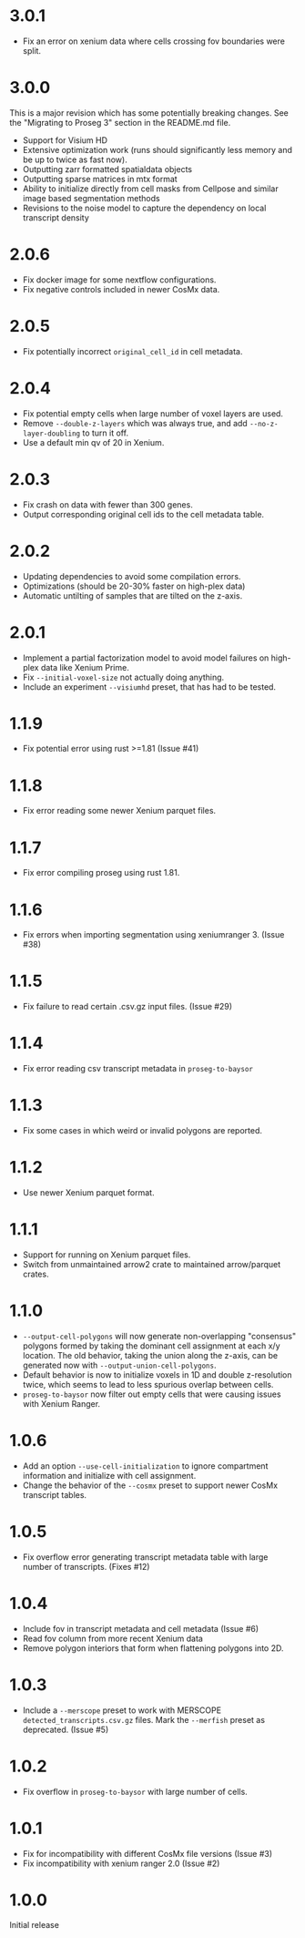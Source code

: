 

# 3.0.1
 - Fix an error on xenium data where cells crossing fov boundaries were split.

# 3.0.0
  This is a major revision which has some potentially breaking changes. See
  the "Migrating to Proseg 3" section in the README.md file.

  - Support for Visium HD
  - Extensive optimization work (runs should significantly less memory and be up to twice as fast now).
  - Outputting zarr formatted spatialdata objects
  - Outputting sparse matrices in mtx format
  - Ability to initialize directly from cell masks from Cellpose and similar image based segmentation methods
  - Revisions to the noise model to capture the dependency on local transcript density

# 2.0.6
  - Fix docker image for some nextflow configurations.
  - Fix negative controls included in newer CosMx data.

# 2.0.5
  - Fix potentially incorrect `original_cell_id` in cell metadata.

# 2.0.4
  - Fix potential empty cells when large number of voxel layers are used.
  - Remove `--double-z-layers` which was always true, and add `--no-z-layer-doubling` to turn it off.
  - Use a default min qv of 20 in Xenium.

# 2.0.3
  - Fix crash on data with fewer than 300 genes.
  - Output corresponding original cell ids to the cell metadata table.

# 2.0.2
  - Updating dependencies to avoid some compilation errors.
  - Optimizations (should be 20-30% faster on high-plex data)
  - Automatic untilting of samples that are tilted on the z-axis.

# 2.0.1
  - Implement a partial factorization model to avoid model failures on high-plex
    data like Xenium Prime.
  - Fix `--initial-voxel-size` not actually doing anything.
  - Include an experiment `--visiumhd` preset, that has had to be tested.

# 1.1.9
  - Fix potential error using rust >=1.81 (Issue #41)

# 1.1.8
  - Fix error reading some newer Xenium parquet files.

# 1.1.7
  - Fix error compiling proseg using rust 1.81.

# 1.1.6
  - Fix errors when importing segmentation using xeniumranger 3. (Issue #38)

# 1.1.5
  - Fix failure to read certain .csv.gz input files. (Issue #29)

# 1.1.4
  - Fix error reading csv transcript metadata in `proseg-to-baysor`

# 1.1.3
  - Fix some cases in which weird or invalid polygons are reported.

# 1.1.2
  - Use newer Xenium parquet format.

# 1.1.1
  - Support for running on Xenium parquet files.
  - Switch from unmaintained arrow2 crate to maintained arrow/parquet crates.

# 1.1.0

  - `--output-cell-polygons` will now generate non-overlapping "consensus"
    polygons formed by taking the dominant cell assignment at each x/y location.
    The old behavior, taking the union along the z-axis, can be generated now with
    `--output-union-cell-polygons`.
  - Default behavior is now to initialize voxels in 1D and double z-resolution twice,
    which seems to lead to less spurious overlap between cells.
  - `proseg-to-baysor` now filter out empty cells that were causing issues with
    Xenium Ranger.

# 1.0.6

  - Add an option `--use-cell-initialization` to ignore compartment information
    and initialize with cell assignment.
  - Change the behavior of the `--cosmx` preset to support newer CosMx
    transcript tables.

# 1.0.5

  - Fix overflow error generating transcript metadata table with large number
    of transcripts. (Fixes #12)

# 1.0.4

  - Include fov in transcript metadata and cell metadata (Issue #6)
  - Read fov column from more recent Xenium data
  - Remove polygon interiors that form when flattening polygons into 2D.

# 1.0.3

  - Include a `--merscope` preset to work with MERSCOPE `detected_transcripts.csv.gz`
    files. Mark the `--merfish` preset as deprecated. (Issue #5)

# 1.0.2

  - Fix overflow in `proseg-to-baysor` with large number of cells.

# 1.0.1

  - Fix for incompatibility with different CosMx file versions (Issue #3)
  - Fix incompatibility with xenium ranger 2.0 (Issue #2)

# 1.0.0

Initial release
